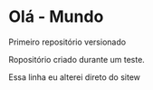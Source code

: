 # Olá - Mundo


 Primeiro repositório versionado

 Ropositório criado durante um teste.

Essa linha eu alterei direto do sitew
